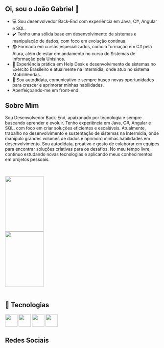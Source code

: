 ## Oi, sou o João Gabriel 👋

- 💻 Sou desenvolvedor Back-End com experiência em Java, C#, Angular e SQL.
- ✔️ Tenho uma sólida base em desenvolvimento de sistemas e manipulação de dados, com foco em evolução contínua.
- 📚 Formado em cursos especializados, como a formação em C# pela Alura, além de estar em andamento no curso de Sistemas de Informação pela Unisinos.
- 🔧 Experiência prática em Help Desk e desenvolvimento de sistemas no Exército Brasileiro e atualmente na Intermídia, onde atuo no sistema MobiliVendas.
- 🌟 Sou autodidata, comunicativo e sempre busco novas oportunidades para crescer e aprimorar minhas habilidades.
- Aperfeiçoando-me em front-end.

## Sobre Mim
  
<div>
  Sou Desenvolvedor Back-End, apaixonado por tecnologia e sempre buscando aprender e evoluir. Tenho experiência em Java, C#, Angular e SQL, com foco em criar soluções eficientes e escaláveis. Atualmente, trabalho no desenvolvimento e sustentação de sistemas na Intermídia, onde manipulo grandes volumes de dados e aprimoro minhas habilidades em desenvolvimento.
  Sou autodidata, proativo e gosto de colaborar em equipes para encontrar soluções criativas para os desafios. No meu tempo livre, continuo estudando novas tecnologias e aplicando meus conhecimentos em projetos pessoais.
<div/> <br>
  
##

<div>
  <img height="180em" width="50%" src="https://github-readme-stats.vercel.app/api?username=joaogabriel43&show_icons=true&theme=tokyonight&locale=pt-br"/>
  <img height="180em" width="50%" src="https://github-readme-stats.vercel.app/api/top-langs/?username=joaogabriel43&hide_progress=false&theme=tokyonight&layout=compact&locale=pt-br"/>
</div> <br>

## 🚀 Tecnologias

<div>
  <img width="40px" src="https://cdn.jsdelivr.net/gh/devicons/devicon@latest/icons/java/java-original-wordmark.svg" />
  <img width="40px" src="https://cdn.jsdelivr.net/gh/devicons/devicon@latest/icons/csharp/csharp-original.svg" />
  <img width="40px" src="https://cdn.jsdelivr.net/gh/devicons/devicon@latest/icons/microsoftsqlserver/microsoftsqlserver-original-wordmark.svg" />
  <img width="40px" src="https://cdn.jsdelivr.net/gh/devicons/devicon@latest/icons/angular/angular-original.svg" />
</div>

## Redes Sociais


